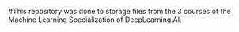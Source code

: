 #This repository was done to storage files from the 3 courses of the Machine Learning Specialization of DeepLearning.AI.
